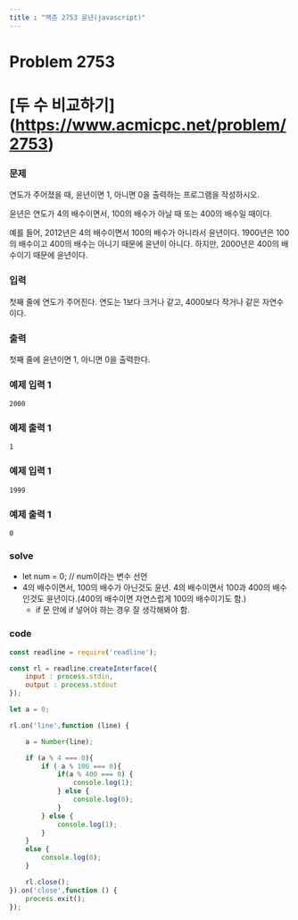 ```yaml
---
title : "백준 2753 윤년(javascript)"
---
```

# Problem 2753

# [두 수 비교하기] (https://www.acmicpc.net/problem/2753)

### 문제

연도가 주어졌을 때, 윤년이면 1, 아니면 0을 출력하는 프로그램을 작성하시오.

윤년은 연도가 4의 배수이면서, 100의 배수가 아닐 때 또는 400의 배수일 때이다.

예를 들어, 2012년은 4의 배수이면서 100의 배수가 아니라서 윤년이다. 1900년은 100의 배수이고 400의 배수는 아니기 때문에 윤년이 아니다. 하지만, 2000년은 400의 배수이기 때문에 윤년이다.

### 입력

첫째 줄에 연도가 주어진다. 연도는 1보다 크거나 같고, 4000보다 작거나 같은 자연수이다.

### 출력

첫째 줄에 윤년이면 1, 아니면 0을 출력한다.

### 예제 입력 1
```
2000
```
### 예제 출력 1
```
1
```
### 예제 입력 1
```
1999
```
### 예제 출력 1
```
0
```

### solve
- let num = 0; // num이라는 변수 선언
- 4의 배수이면서, 100의 배수가 아닌것도 윤년. 4의 배수이면서 100과 400의 배수인것도 윤년이다.(400의 배수이면 자연스럽게 100의 배수이기도 함.)
    - if 문 안에 if 넣어야 하는 경우 잘 생각해봐야 함.
    

### code

```javascript
const readline = require('readline');

const rl = readline.createInterface({
    input : process.stdin,
    output : process.stdout
});

let a = 0;

rl.on('line',function (line) {

    a = Number(line);

    if (a % 4 === 0){
        if ( a % 100 === 0){
            if(a % 400 === 0) {
                console.log(1);
            } else {
                console.log(0);
            }
        } else {
            console.log(1);
        }
    }
    else {
        console.log(0);
    }

    rl.close();
}).on('close',function () {
    process.exit();
});
```